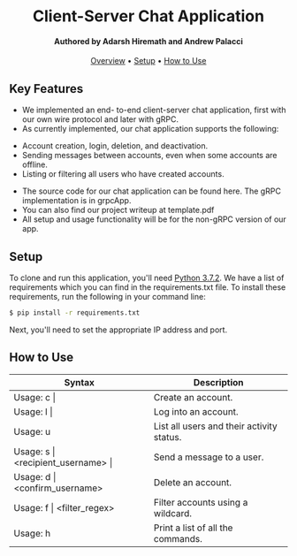 
<h1 align="center">
  Client-Server Chat Application
  <br>
</h1>

<h4 align="center">Authored by Adarsh Hiremath and Andrew Palacci</h4>

<p align="center">
  <a href="#key-features">Overview</a> •
  <a href="#how-to-use">Setup</a> •
  <a href="#download">How to Use</a> 
</p>

## Key Features

* We implemented an end-
to-end client-server chat application, first with our
own wire protocol and later with gRPC. 
* As currently implemented, our chat
application supports the following:
- Account creation, login, deletion, and deactivation.
- Sending messages between accounts, even when
some accounts are offline.
- Listing or filtering all users who have created
accounts.
* The source code for our chat application can be
found here. The gRPC implementation is in grpcApp. 
* You can also find our project writeup at template.pdf
* All setup and usage functionality will be for the non-gRPC version of our app.  
  
## Setup

To clone and run this application, you'll need [Python 3.7.2](https://www.python.org/downloads/release/python-372/). We have a list of requirements which you can find in the requirements.txt file. To install these requirements, run the following in your command line: 

```bash
$ pip install -r requirements.txt
```

Next, you'll need to set the appropriate IP address and port. 

## How to Use

| Syntax | Description |
| --- | ----------- |
| Usage: c &#124; <username> | Create an account. |
| Usage: l &#124; <username> | Log into an account. |
| Usage: u | List all users and their activity status. | 
| Usage: s &#124; <recipient_username> &#124; <message> | Send a message to a user. | 
| Usage: d &#124; <confirm_username> | Delete an account. | 
| Usage: f &#124; <filter_regex> | Filter accounts using a wildcard. | 
| Usage: h | Print a list of all the commands. |
